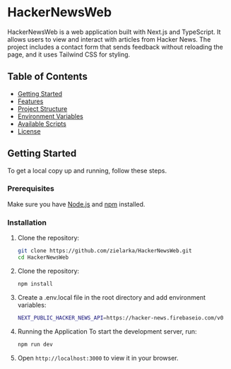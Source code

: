 # HackerNewsWeb

HackerNewsWeb is a web application built with Next.js and TypeScript. It allows users to view and interact with articles from Hacker News. The project includes a contact form that sends feedback without reloading the page, and it uses Tailwind CSS for styling.

## Table of Contents

- [Getting Started](#getting-started)
- [Features](#features)
- [Project Structure](#project-structure)
- [Environment Variables](#environment-variables)
- [Available Scripts](#available-scripts)
- [License](#license)

## Getting Started

To get a local copy up and running, follow these steps.

### Prerequisites

Make sure you have [Node.js](https://nodejs.org/en/) and [npm](https://www.npmjs.com/) installed.

### Installation

1. Clone the repository:

   ```bash
   git clone https://github.com/zielarka/HackerNewsWeb.git
   cd HackerNewsWeb

2. Clone the repository:
    ```bash
   npm install

3. Create a .env.local file in the root directory and add environment variables:
    ```bash
    NEXT_PUBLIC_HACKER_NEWS_API=https://hacker-news.firebaseio.com/v0

4. Running the Application To start the development server, run:
    ```bash
    npm run dev

5. Open ```http://localhost:3000``` to view it in your browser.